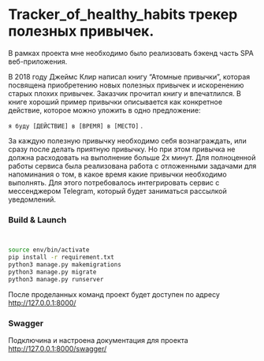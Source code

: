 # Tracker_of_healthy_habits трекер полезных привычек.

В рамках проекта мне необходимо было реализовать бэкенд часть SPA веб-приложения. 

В 2018 году Джеймс Клир написал книгу “Атомные привычки”, которая посвящена приобретению новых полезных привычек и искоренению старых плохих привычек. Заказчик прочитал книгу и впечатлился. 
В книге хороший пример привычки описывается как конкретное действие, которое можно уложить в одно предложение: 

`я буду [ДЕЙСТВИЕ] в [ВРЕМЯ] в [МЕСТО]` .

За каждую полезную привычку необходимо себя вознаграждать, или сразу после делать приятную привычку. Но при этом привычка не должна расходовать на выполнение больше 2х минут.
Для полноценной работы сервиса была реализована работа с отложенными задачами для напоминания о том, в какое время какие привычки необходимо выполнять. Для этого потребовалось интегрировать сервис с мессенджером Telegram, который будет заниматься рассылкой уведомлений.
### Build & Launch

```bash


source env/bin/activate 
pip install -r requirement.txt
python3 manage.py makemigrations
python3 manage.py migrate
python3 manage.py runserver

```


После проделанных команд проект будет доступен по адресу http://127.0.0.1:8000/
### Swagger
Подключина и настроена документация для проекта http://127.0.0.1:8000/swagger/
